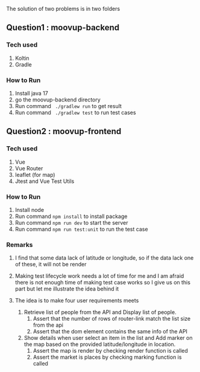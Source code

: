 The solution of two problems is in two folders

## Question1 : moovup-backend

### Tech used
1. Koltin
2. Gradle

### How to Run
1. Install java 17
2. go the moovup-backend directory
3. Run command ``` ./gradlew run``` to get result
4. Run command ``` ./gradlew test``` to run test cases


## Question2 : moovup-frontend
### Tech used
1. Vue
2. Vue Router 
3. leaflet (for map)
4. Jtest and Vue Test Utils  


### How to Run
1. Install node
2. Run command ```npm install``` to install package
3. Run command ```npm run dev``` to start the server
4. Run command ```npm run test:unit``` to run the test case


### Remarks
1. I find that some data lack of latitude or longitude, so if the data lack one of these, it will not be render 
2. Making test lifecycle work needs a lot of time for me and I am afraid there is not enough time of making test case works so I give us on this part but let me illustrate the idea behind it

2. The idea is to make four user requirements meets
    1. Retrieve list of people from the API and Display list of people.
        1. Assert that the number of rows of router-link match the list size from the api
        2. Assert that the dom element contains the same info of the API
    2. Show details when user select an item in the list and Add marker on the map based on the provided latitude/longitude in location.
        1. Assert the map is render by checking render function is called
        2. Assert the market is places by checking marking function is called

